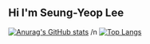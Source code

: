 ## Hi I'm Seung-Yeop Lee

[![Anurag's GitHub stats](https://github-readme-stats.vercel.app/api?username=DooDooLee&show_icons=true&theme=radical)](https://github.com/DooDooLee) /n
[![Top Langs](https://github-readme-stats.vercel.app/api/top-langs/?username=DooDooLee)](https://github.com/DooDooLee)
